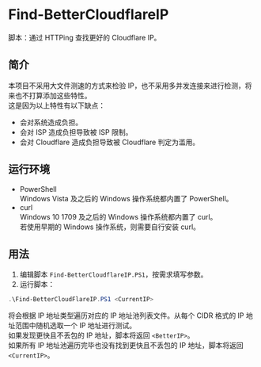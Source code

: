 # Find-BetterCloudflareIP
脚本：通过 HTTPing 查找更好的 Cloudflare IP。

## 简介
本项目不采用大文件测速的方式来检验 IP，也不采用多并发连接来进行检测，将来也不打算添加这些特性。  
这是因为以上特性有以下缺点：
* 会对系统造成负担。
* 会对 ISP 造成负担导致被 ISP 限制。
* 会对 Cloudflare 造成负担导致被 Cloudflare 判定为滥用。

## 运行环境
* PowerShell  
Windows Vista 及之后的 Windows 操作系统都内置了 PowerShell。
* curl  
Windows 10 1709 及之后的 Windows 操作系统都内置了 curl。  
若使用早期的 Windows 操作系统，则需要自行安装 curl。

## 用法
1. 编辑脚本 `Find-BetterCloudflareIP.PS1`，按需求填写参数。
2. 运行脚本：
```PowerShell
.\Find-BetterCloudFlareIP.PS1 <CurrentIP>
```
将会根据 IP 地址类型遍历对应的 IP 地址池列表文件。从每个 CIDR 格式的 IP 地址范围中随机选取一个 IP 地址进行测试。  
如果发现更快且不丢包的 IP 地址，脚本将返回 `<BetterIP>`。  
如果所有 IP 地址池遍历完毕也没有找到更快且不丢包的 IP 地址，脚本将返回 `<CurrentIP>`。